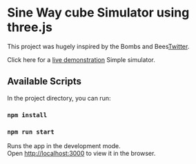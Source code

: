 # Sine Way cube Simulator using three.js

This project was hugely inspired by the Bombs and Bees[Twitter](https://twitter.com/beesandbombs/status/940639806522085376).

Click here for a [live demonstration](https://epic-lamarr-9b2fd1.netlify.app/)
Simple simulator.

## Available Scripts

In the project directory, you can run:
### `npm install`
### `npm run start`
Runs the app in the development mode.\
Open [http://localhost:3000](http://localhost:3000) to view it in the browser.
